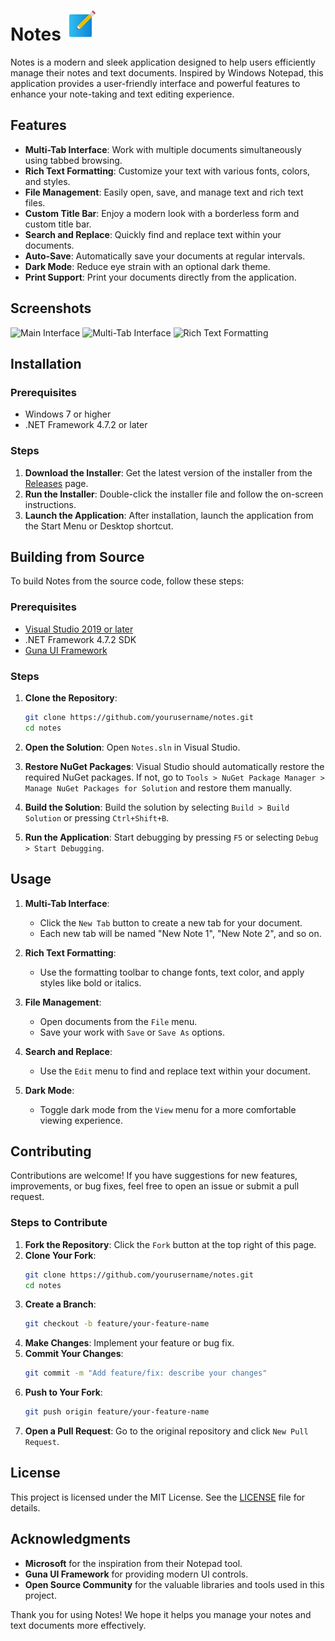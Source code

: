 # Notes  ![Logo](https://github.com/TopxT750/Notes/blob/release/Notes/Resources/Notes.png)

Notes is a modern and sleek application designed to help users efficiently manage their notes and text documents. Inspired by Windows Notepad, this application provides a user-friendly interface and powerful features to enhance your note-taking and text editing experience.

## Features

- **Multi-Tab Interface**: Work with multiple documents simultaneously using tabbed browsing.
- **Rich Text Formatting**: Customize your text with various fonts, colors, and styles.
- **File Management**: Easily open, save, and manage text and rich text files.
- **Custom Title Bar**: Enjoy a modern look with a borderless form and custom title bar.
- **Search and Replace**: Quickly find and replace text within your documents.
- **Auto-Save**: Automatically save your documents at regular intervals.
- **Dark Mode**: Reduce eye strain with an optional dark theme.
- **Print Support**: Print your documents directly from the application.

## Screenshots

![Main Interface]()
![Multi-Tab Interface]()
![Rich Text Formatting]()

## Installation

### Prerequisites

- Windows 7 or higher
- .NET Framework 4.7.2 or later

### Steps

1. **Download the Installer**: Get the latest version of the installer from the [Releases](https://github.com/TopxT750/notes/releases) page.
2. **Run the Installer**: Double-click the installer file and follow the on-screen instructions.
3. **Launch the Application**: After installation, launch the application from the Start Menu or Desktop shortcut.

## Building from Source

To build Notes from the source code, follow these steps:

### Prerequisites

- [Visual Studio 2019 or later](https://visualstudio.microsoft.com/)
- .NET Framework 4.7.2 SDK
- [Guna UI Framework](https://gunaui.com/)

### Steps

1. **Clone the Repository**:
   ```sh
   git clone https://github.com/yourusername/notes.git
   cd notes
   ```

2. **Open the Solution**:
   Open `Notes.sln` in Visual Studio.

3. **Restore NuGet Packages**:
   Visual Studio should automatically restore the required NuGet packages. If not, go to `Tools > NuGet Package Manager > Manage NuGet Packages for Solution` and restore them manually.

4. **Build the Solution**:
   Build the solution by selecting `Build > Build Solution` or pressing `Ctrl+Shift+B`.

5. **Run the Application**:
   Start debugging by pressing `F5` or selecting `Debug > Start Debugging`.

## Usage

1. **Multi-Tab Interface**:
   - Click the `New Tab` button to create a new tab for your document.
   - Each new tab will be named "New Note 1", "New Note 2", and so on.

2. **Rich Text Formatting**:
   - Use the formatting toolbar to change fonts, text color, and apply styles like bold or italics.

3. **File Management**:
   - Open documents from the `File` menu.
   - Save your work with `Save` or `Save As` options.

4. **Search and Replace**:
   - Use the `Edit` menu to find and replace text within your document.

5. **Dark Mode**:
   - Toggle dark mode from the `View` menu for a more comfortable viewing experience.

## Contributing

Contributions are welcome! If you have suggestions for new features, improvements, or bug fixes, feel free to open an issue or submit a pull request.

### Steps to Contribute

1. **Fork the Repository**: Click the `Fork` button at the top right of this page.
2. **Clone Your Fork**:
   ```sh
   git clone https://github.com/yourusername/notes.git
   cd notes
   ```
3. **Create a Branch**:
   ```sh
   git checkout -b feature/your-feature-name
   ```
4. **Make Changes**: Implement your feature or bug fix.
5. **Commit Your Changes**:
   ```sh
   git commit -m "Add feature/fix: describe your changes"
   ```
6. **Push to Your Fork**:
   ```sh
   git push origin feature/your-feature-name
   ```
7. **Open a Pull Request**: Go to the original repository and click `New Pull Request`.

## License

This project is licensed under the MIT License. See the [LICENSE](LICENSE) file for details.

## Acknowledgments

- **Microsoft** for the inspiration from their Notepad tool.
- **Guna UI Framework** for providing modern UI controls.
- **Open Source Community** for the valuable libraries and tools used in this project.

Thank you for using Notes! We hope it helps you manage your notes and text documents more effectively.
